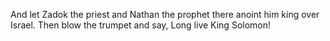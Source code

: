 And let Zadok the priest and Nathan the prophet there anoint him king over Israel. Then blow the trumpet and say, Long live King Solomon!
